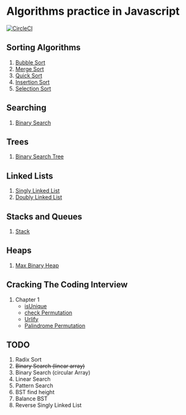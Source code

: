 # Algorithms practice in Javascript

[![CircleCI](https://circleci.com/gh/rishabh09/algorithms-practice.svg?style=svg)](https://circleci.com/gh/rishabh09/algorithms-practice)

## Sorting Algorithms

1. [Bubble Sort](./Sorting/Bubble/bubble.js)
2. [Merge Sort](./Sorting/Merge/merge.js)
3. [Quick Sort](./Sorting/Quick/quick.js)
4. [Insertion Sort](./Sorting/Insertion/insertion.js)
5. [Selection Sort](./Sorting/Selection/selection.js)

## Searching

1. [Binary Search](./Searching/BinarySearch/binary-search.js)

## Trees

1. [Binary Search Tree](./Trees/BST/bst.js)

## Linked Lists

1. [Singly Linked List](./LinkedLists/SinglyLinkedList/LinkedList.js)
2. [Doubly Linked List](./LinkedLists/DoublyLinkedList/LinkedList.js)

## Stacks and Queues

1. [Stack](./Stacks/stack.js)

## Heaps

1. [Max Binary Heap](./Heaps/MaxBinaryHeap/max-binary-heap.js)

## Cracking The Coding Interview

1. Chapter 1
   - [isUnique](./CTCI/c1/q1.js)
   - [check Permutation](./CTCI/c1/q2.js)
   - [Urlify](./CTCI/c1/q3.js)
   - [Palindrome Permutation](./CTCI/c1/q4.js)

## TODO

1. Radix Sort
2. ~~Binary Search (linear array)~~
3. Binary Search (circular Array)
4. Linear Search
5. Pattern Search
6. BST find height
7. Balance BST
8. Reverse Singly Linked List
